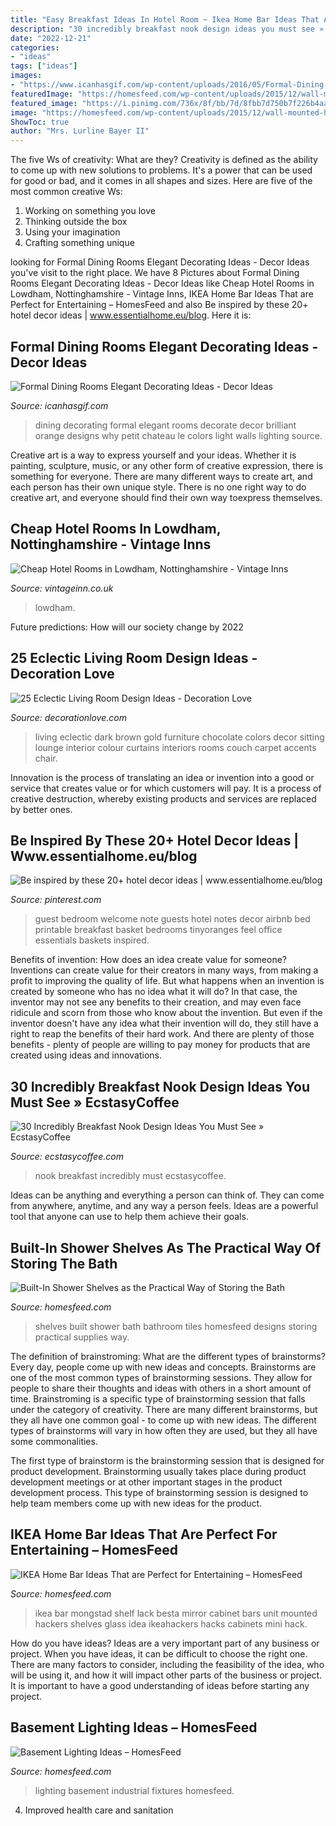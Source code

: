 ```yaml
---
title: "Easy Breakfast Ideas In Hotel Room ~ Ikea Home Bar Ideas That Are Perfect For Entertaining – Homesfeed"
description: "30 incredibly breakfast nook design ideas you must see » ecstasycoffee"
date: "2022-12-21"
categories:
- "ideas"
tags: ["ideas"]
images:
- "https://www.icanhasgif.com/wp-content/uploads/2016/05/Formal-Dining-Rooms-Elegant-Decorating-Ideas.jpg"
featuredImage: "https://homesfeed.com/wp-content/uploads/2015/12/wall-mounted-home-bars-ikea-in-dark-finishing-featuring-mirror-and-unique-shelves-for-glasses.jpg"
featured_image: "https://i.pinimg.com/736x/8f/bb/7d/8fbb7d750b7f226b4aac2c8c0e05571d.jpg"
image: "https://homesfeed.com/wp-content/uploads/2015/12/wall-mounted-home-bars-ikea-in-dark-finishing-featuring-mirror-and-unique-shelves-for-glasses.jpg"
ShowToc: true
author: "Mrs. Lurline Bayer II"
---
```



The five Ws of creativity: What are they?
Creativity is defined as the ability to come up with new solutions to problems. It's a power that can be used for good or bad, and it comes in all shapes and sizes. Here are five of the most common creative Ws: 
1. Working on something you love 
2. Thinking outside the box 
3. Using your imagination 
4. Crafting something unique 

	

		
looking for Formal Dining Rooms Elegant Decorating Ideas - Decor Ideas you've visit to the right place. We have 8 Pictures about Formal Dining Rooms Elegant Decorating Ideas - Decor Ideas like Cheap Hotel Rooms in Lowdham, Nottinghamshire - Vintage Inns, IKEA Home Bar Ideas That are Perfect for Entertaining – HomesFeed and also Be inspired by these 20+ hotel decor ideas | www.essentialhome.eu/blog. Here it is:
		
    
## Formal Dining Rooms Elegant Decorating Ideas - Decor Ideas

<img loading=lazy src="https://www.icanhasgif.com/wp-content/uploads/2016/05/Formal-Dining-Rooms-Elegant-Decorating-Ideas.jpg" onerror="this.onerror=null;this.src='https://tse3.mm.bing.net/th?id=OIP.TMYJ8L2a-JpxY7DFikuTVAHaE_&amp;pid=15.1';" alt="Formal Dining Rooms Elegant Decorating Ideas - Decor Ideas">

_Source: icanhasgif.com_

>dining decorating formal elegant rooms decorate decor brilliant orange designs why petit chateau le colors light walls lighting source. 

	

Creative art is a way to express yourself and your ideas. Whether it is painting, sculpture, music, or any other form of creative expression, there is something for everyone. There are many different ways to create art, and each person has their own unique style. There is no one right way to do creative art, and everyone should find their own way toexpress themselves.

    
## Cheap Hotel Rooms In Lowdham, Nottinghamshire - Vintage Inns

<img loading=lazy src="https://www.vintageinn.co.uk/content/dam/vintage-inn/images/rooms/outlet/gallery/thespringfieldinnlowdham/rooms-04.jpg" onerror="this.onerror=null;this.src='https://tse4.mm.bing.net/th?id=OIP.VMNdL3QT1WHsjCAr9d3o8wHaE8&amp;pid=15.1';" alt="Cheap Hotel Rooms in Lowdham, Nottinghamshire - Vintage Inns">

_Source: vintageinn.co.uk_

>lowdham. 

	

Future predictions: How will our society change by 2022
 

    
## 25 Eclectic Living Room Design Ideas - Decoration Love

<img loading=lazy src="http://decorationlove.com/wp-content/uploads/2016/04/Dark-Eclectic-Living-Room-Design.jpg" onerror="this.onerror=null;this.src='https://tse1.mm.bing.net/th?id=OIP.cey1LQ93Ec5N7NIKhvPwkAHaLH&amp;pid=15.1';" alt="25 Eclectic Living Room Design Ideas - Decoration Love">

_Source: decorationlove.com_

>living eclectic dark brown gold furniture chocolate colors decor sitting lounge interior colour curtains interiors rooms couch carpet accents chair. 

	

Innovation is the process of translating an idea or invention into a good or service that creates value or for which customers will pay. It is a process of creative destruction, whereby existing products and services are replaced by better ones.

    
## Be Inspired By These 20+ Hotel Decor Ideas | Www.essentialhome.eu/blog

<img loading=lazy src="https://i.pinimg.com/736x/8f/bb/7d/8fbb7d750b7f226b4aac2c8c0e05571d.jpg" onerror="this.onerror=null;this.src='https://tse1.mm.bing.net/th?id=OIP.VQrQ5y0k12Sa2me3ysxu9gHaKA&amp;pid=15.1';" alt="Be inspired by these 20+ hotel decor ideas | www.essentialhome.eu/blog">

_Source: pinterest.com_

>guest bedroom welcome note guests hotel notes decor airbnb bed printable breakfast basket bedrooms tinyoranges feel office essentials baskets inspired. 

	

Benefits of invention: How does an idea create value for someone?
Inventions can create value for their creators in many ways, from making a profit to improving the quality of life. But what happens when an invention is created by someone who has no idea what it will do? In that case, the inventor may not see any benefits to their creation, and may even face ridicule and scorn from those who know about the invention. But even if the inventor doesn't have any idea what their invention will do, they still have a right to reap the benefits of their hard work. And there are plenty of those benefits - plenty of people are willing to pay money for products that are created using ideas and innovations.

    
## 30 Incredibly Breakfast Nook Design Ideas You Must See » EcstasyCoffee

<img loading=lazy src="https://i0.wp.com/www.ecstasycoffee.com/wp-content/uploads/2016/11/breakfast-nook-design-ideas13.jpg?resize=600%2C899" onerror="this.onerror=null;this.src='https://tse2.mm.bing.net/th?id=OIP.kz2Dfy62ziiHrPjDAZDsoQHaLG&amp;pid=15.1';" alt="30 Incredibly Breakfast Nook Design Ideas You Must See » EcstasyCoffee">

_Source: ecstasycoffee.com_

>nook breakfast incredibly must ecstasycoffee. 

	

Ideas can be anything and everything a person can think of. They can come from anywhere, anytime, and any way a person feels. Ideas are a powerful tool that anyone can use to help them achieve their goals.

    
## Built-In Shower Shelves As The Practical Way Of Storing The Bath

<img loading=lazy src="https://homesfeed.com/wp-content/uploads/2015/04/built-in-shelves-with-mosaic-tiles-as-the-back-part.jpg" onerror="this.onerror=null;this.src='https://tse2.mm.bing.net/th?id=OIP.USKh1FiWmcnwnsJvYqca7wHaKH&amp;pid=15.1';" alt="Built-In Shower Shelves as the Practical Way of Storing the Bath">

_Source: homesfeed.com_

>shelves built shower bath bathroom tiles homesfeed designs storing practical supplies way. 

	

The definition of brainstroming: What are the different types of brainstorms?
Every day, people come up with new ideas and concepts. Brainstorms are one of the most common types of brainstorming sessions. They allow for people to share their thoughts and ideas with others in a short amount of time. Brainstroming is a specific type of brainstorming session that falls under the category of creativity. 
There are many different brainstorms, but they all have one common goal - to come up with new ideas. The different types of brainstorms will vary in how often they are used, but they all have some commonalities. 

The first type of brainstorm is the brainstorming session that is designed for product development. Brainstorming usually takes place during product development meetings or at other important stages in the product development process. This type of brainstorming session is designed to help team members come up with new ideas for the product.

    
## IKEA Home Bar Ideas That Are Perfect For Entertaining – HomesFeed

<img loading=lazy src="https://homesfeed.com/wp-content/uploads/2015/12/wall-mounted-home-bars-ikea-in-dark-finishing-featuring-mirror-and-unique-shelves-for-glasses.jpg" onerror="this.onerror=null;this.src='https://tse3.mm.bing.net/th?id=OIP.gqq6kpuIrhmDvpSOV9hZBwHaJ4&amp;pid=15.1';" alt="IKEA Home Bar Ideas That are Perfect for Entertaining – HomesFeed">

_Source: homesfeed.com_

>ikea bar mongstad shelf lack besta mirror cabinet bars unit mounted hackers shelves glass idea ikeahackers hacks cabinets mini hack. 

	

How do you have ideas?
Ideas are a very important part of any business or project. When you have ideas, it can be difficult to choose the right one. There are many factors to consider, including the feasibility of the idea, who will be using it, and how it will impact other parts of the business or project. It is important to have a good understanding of ideas before starting any project.

    
## Basement Lighting Ideas – HomesFeed

<img loading=lazy src="https://homesfeed.com/wp-content/uploads/2015/08/Industrial-lighting-fixtures-for-basement.jpg" onerror="this.onerror=null;this.src='https://tse3.mm.bing.net/th?id=OIP.FQ2r12YGf1WMCdR2bxF2zQAAAA&amp;pid=15.1';" alt="Basement Lighting Ideas – HomesFeed">

_Source: homesfeed.com_

>lighting basement industrial fixtures homesfeed. 

	

4. Improved health care and sanitation 

